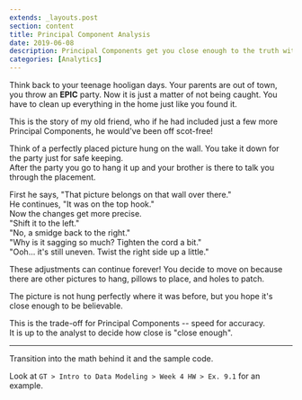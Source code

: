 ```yaml
---
extends: _layouts.post
section: content
title: Principal Component Analysis
date: 2019-06-08
description: Principal Components get you close enough to the truth without as much work.
categories: [Analytics]
---
```


Think back to your teenage hooligan days. Your parents are out of town, you throw an **EPIC** party. Now it is just a matter of not being caught. You have to clean up everything in the home just like you found it.

This is the story of my old friend, who if he had included just a few more Principal Components, he would've been off scot-free!

Think of a perfectly placed picture hung on the wall. You take it down for the party just for safe keeping.  
After the party you go to hang it up and your brother is there to talk you through the placement.

First he says, "That picture belongs on that wall over there."  
He continues, "It was on the top hook."  
Now the changes get more precise.  
"Shift it to the left."  
"No, a smidge back to the right."  
"Why is it sagging so much? Tighten the cord a bit."  
"Ooh... it's still uneven. Twist the right side up a little."  

These adjustments can continue forever! You decide to move on because there are other pictures to hang, pillows to place, and holes to patch.

The picture is not hung perfectly where it was before, but you hope it's close enough to be believable.

This is the trade-off for Principal Components -- speed for accuracy.  
It is up to the analyst to decide how close is "close enough".

---

Transition into the math behind it and the sample code.

Look at `GT > Intro to Data Modeling > Week 4 HW > Ex. 9.1` for an example.
